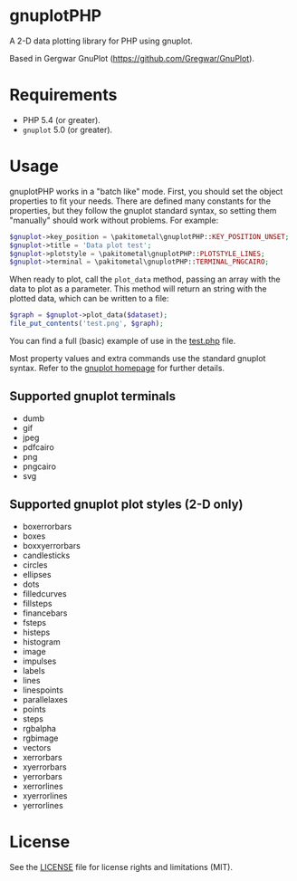 # gnuplotPHP
A 2-D data plotting library for PHP using gnuplot.

Based in Gergwar GnuPlot (https://github.com/Gregwar/GnuPlot).

# Requirements
* PHP 5.4 (or greater).
* `gnuplot` 5.0 (or greater).

# Usage
gnuplotPHP works in a "batch like" mode. First, you should set the object properties to fit your needs. There are defined many constants for the properties, but they follow the gnuplot standard syntax, so setting them "manually" should work without problems. For example:

```php
$gnuplot->key_position = \pakitometal\gnuplotPHP::KEY_POSITION_UNSET;
$gnuplot->title = 'Data plot test';
$gnuplot->plotstyle = \pakitometal\gnuplotPHP::PLOTSTYLE_LINES;
$gnuplot->terminal = \pakitometal\gnuplotPHP::TERMINAL_PNGCAIRO;
```

When ready to plot, call the `plot_data` method, passing an array with the data to plot as a parameter. This method will return an string with the plotted data, which can be written to a file:

```php
$graph = $gnuplot->plot_data($dataset);
file_put_contents('test.png', $graph);
```

You can find a full (basic) example of use in the [test.php](test.php) file.

Most property values and extra commands use the standard gnuplot syntax. Refer to the [gnuplot homepage](http://gnuplot.sourceforge.net/) for further details.

## Supported gnuplot terminals
* dumb
* gif
* jpeg
* pdfcairo
* png
* pngcairo
* svg

## Supported gnuplot plot styles (2-D only)
* boxerrorbars
* boxes
* boxxyerrorbars
* candlesticks
* circles
* ellipses
* dots
* filledcurves
* fillsteps
* financebars
* fsteps
* histeps
* histogram
* image
* impulses
* labels
* lines
* linespoints
* parallelaxes
* points
* steps
* rgbalpha
* rgbimage
* vectors
* xerrorbars
* xyerrorbars
* yerrorbars
* xerrorlines
* xyerrorlines
* yerrorlines

# License
See the [LICENSE](LICENSE) file for license rights and limitations (MIT).
